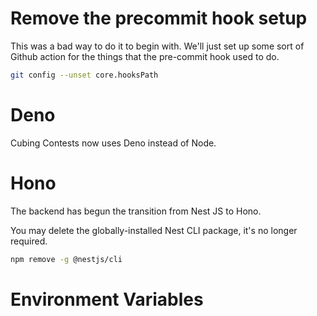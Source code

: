 # Remove the precommit hook setup

This was a bad way to do it to begin with. We'll just set up some sort of Github action for the things that the pre-commit hook used to do.

```sh
git config --unset core.hooksPath
```

# Deno

Cubing Contests now uses Deno instead of Node.

# Hono

The backend has begun the transition from Nest JS to Hono.

You may delete the globally-installed Nest CLI package, it's no longer required.

```sh
npm remove -g @nestjs/cli
```

# Environment Variables

